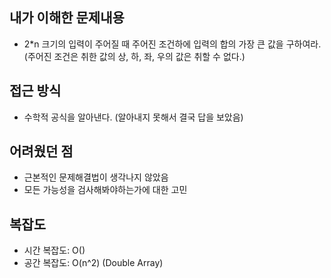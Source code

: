 ## 내가 이해한 문제내용

* 2*n 크기의 입력이 주어질 때 주어진 조건하에 입력의 합의 가장 큰 값을 구하여라. (주어진 조건은 취한 값의 상, 하, 좌, 우의 값은 취할 수 없다.)

## 접근 방식

* 수학적 공식을 알아낸다. (알아내지 못해서 결국 답을 보았음)

## 어려웠던 점

* 근본적인 문제해결법이 생각나지 않았음
* 모든 가능성을 검사해봐야하는가에 대한 고민

## 복잡도

* 시간 복잡도: O()
* 공간 복잡도: O(n^2) (Double Array)
